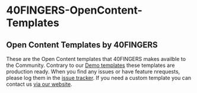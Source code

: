 # 40FINGERS-OpenContent-Templates
## Open Content Templates by 40FINGERS

These are the Open Content templates that 40FINGERS makes availble to the Community. 
Contrary to our [Demo templates](https://github.com/40fingers/OpenContent-Demo-Templates-Theme) these templates are production ready. 
When you find any issues or have feature nrequests, please log them in the [issue tracker](https://github.com/40fingers/40FINGERS-OpenContent-Templates/issues).
If you need a custom template you can contact us [via our website](https://www.40fingers.net).
